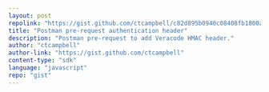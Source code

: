 ```yaml
---
layout: post
repolink: "https://gist.github.com/ctcampbell/c82d895b0940c08408fb1800aa6718b0"
title: "Postman pre-request authentication header"
description: "Postman pre-request to add Veracode HMAC header."
author: "ctcampbell"
author-link: "https://gist.github.com/ctcampbell"
content-type: "sdk"
language: "javascript"
repo: "gist"
---
```

